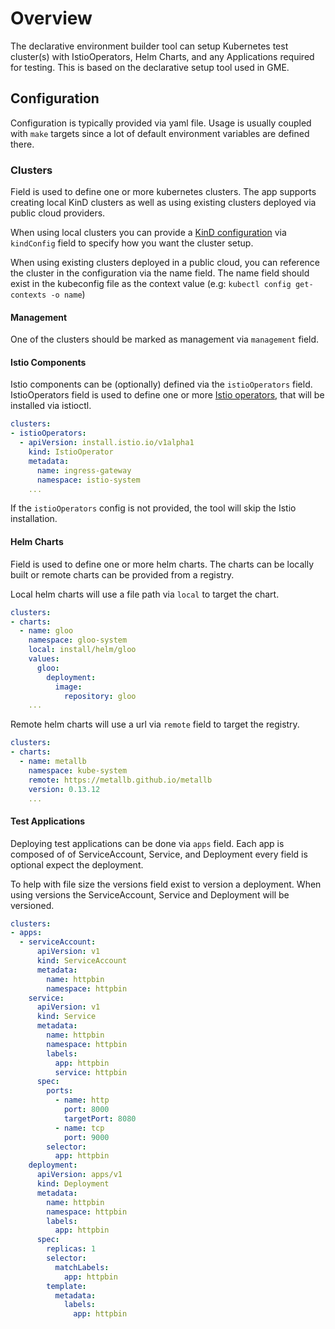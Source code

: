 # Overview

The declarative environment builder tool can setup Kubernetes test cluster(s) with IstioOperators, Helm Charts, and any Applications required
for testing. This is based on the declarative setup tool used in GME. 

## Configuration

Configuration is typically provided via yaml file.  Usage is usually coupled with `make` targets
since a lot of default environment variables are defined there.

### Clusters

Field is used to define one or more kubernetes clusters. The app supports creating local KinD clusters as well as using
existing clusters deployed via public cloud providers.

When using local clusters you can provide a [KinD configuration](https://github.com/kubernetes-sigs/kind/blob/v0.20.0/pkg/apis/config/v1alpha4/types.go) via `kindConfig` field to specify how you want the cluster setup.

When using existing clusters deployed in a public cloud, you can reference the cluster in the configuration via the name field. The name field should exist in the kubeconfig file as the context value (e.g: `kubectl config get-contexts -o name`)

#### Management
One of the clusters should be marked as management via `management` field.

#### Istio Components

Istio components can be (optionally) defined via the `istioOperators` field. 
IstioOperators field is used to define one or more [Istio operators](https://github.com/istio/istio/blob/ccd8deedd9c735a11ebfa085e2fbe22be0ccd03a/operator/pkg/apis/istio/v1alpha1/types.go#L28-L46), that will be installed via istioctl.

```yaml
clusters:
- istioOperators: 
  - apiVersion: install.istio.io/v1alpha1
    kind: IstioOperator
    metadata:
      name: ingress-gateway
      namespace: istio-system
    ...
```

If the `istioOperators` config is not provided, the tool will skip the Istio installation. 

#### Helm Charts

Field is used to define one or more helm charts. The charts can be locally built or remote charts can be provided from a registry.

Local helm charts will use a file path via `local` to target the chart.

```yaml
clusters:
- charts: 
  - name: gloo
    namespace: gloo-system
    local: install/helm/gloo
    values:
      gloo:
        deployment:
          image:
            repository: gloo
    ...
```

Remote helm charts will use a url via `remote` field to target the registry.

```yaml
clusters:
- charts: 
  - name: metallb
    namespace: kube-system
    remote: https://metallb.github.io/metallb
    version: 0.13.12
    ...
```

#### Test Applications

Deploying test applications can be done via `apps` field. Each app is composed of
of ServiceAccount, Service, and Deployment every field is optional expect the
deployment.

To help with file size the versions field exist to version a deployment. When using
versions the ServiceAccount, Service and Deployment will be versioned.

```yaml
clusters:
- apps:
  - serviceAccount:
      apiVersion: v1
      kind: ServiceAccount
      metadata:
        name: httpbin
        namespace: httpbin
    service:
      apiVersion: v1
      kind: Service
      metadata:
        name: httpbin
        namespace: httpbin
        labels:
          app: httpbin
          service: httpbin
      spec:
        ports:
          - name: http
            port: 8000
            targetPort: 8080
          - name: tcp
            port: 9000
        selector:
          app: httpbin
    deployment:
      apiVersion: apps/v1
      kind: Deployment
      metadata:
        name: httpbin
        namespace: httpbin
        labels:
          app: httpbin
      spec:
        replicas: 1
        selector:
          matchLabels:
            app: httpbin
        template:
          metadata:
            labels:
              app: httpbin
```
